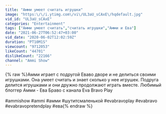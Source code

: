 ```yaml
---
title: "Амми умеет считать игрушки"
image: "https:\/\/i.ytimg.com\/vi\/UL3aU_sCAxE\/hqdefault.jpg"
vid_id: "UL3aU_sCAxE"
categories: "Entertainment"
tags: ["Амми умеет считать","считать игрушки","Амми и Ева"]
date: "2021-06-27T06:52:47+03:00"
vid_date: "2020-06-02T12:02:59Z"
duration: "PT10M1S"
viewcount: "9712053"
likeCount: "44701"
dislikeCount: "22166"
channel: "Ammi Show"
---
```

{% raw %}Амми  играет с подругой Еваво дворе и не делиться своими игрушками. Она умеет считать и знает сколько у нее игрушек. Подруга делится игрушками и они дружно продолжают играть вместе. Любимый блоггер Амми  - Ева Браво с канала Eva Bravo Play<br /><br />#ammishow #ammi #амми #шутитсмаленькой #evabravoplay #evabravo #evabravopretendplay #ева{% endraw %}
